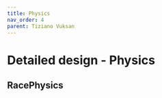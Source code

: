 ```yaml
---
title: Physics
nav_order: 4
parent: Tiziano Vuksan
---
```


# Detailed design - Physics

## RacePhysics
